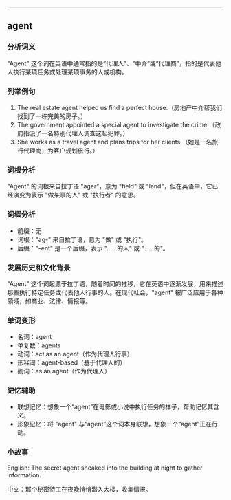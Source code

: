 
---------------
## agent
### 分析词义
"Agent" 这个词在英语中通常指的是“代理人”、“中介”或“代理商”，指的是代表他人执行某项任务或处理某项事务的人或机构。

### 列举例句
1. The real estate agent helped us find a perfect house.（房地产中介帮我们找到了一栋完美的房子。）
2. The government appointed a special agent to investigate the crime.（政府指派了一名特别代理人调查这起犯罪。）
3. She works as a travel agent and plans trips for her clients.（她是一名旅行代理商，为客户规划旅行。）

### 词根分析
"Agent" 的词根来自拉丁语 "ager"，意为 "field" 或 "land"，但在英语中，它已经演变为表示 "做某事的人" 或 "执行者" 的意思。

### 词缀分析
- 前缀：无
- 词根："ag-" 来自拉丁语，意为 "做" 或 "执行"。
- 后缀："-ent" 是一个后缀，表示 "……的人" 或 "……的"。

### 发展历史和文化背景
"Agent" 这个词起源于拉丁语，随着时间的推移，它在英语中逐渐发展，用来描述那些执行特定任务或代表他人行事的人。在现代社会，"agent" 被广泛应用于各种领域，如商业、法律、情报等。

### 单词变形
- 名词：agent
- 单复数：agents
- 动词：act as an agent（作为代理人行事）
- 形容词：agent-based（基于代理人的）
- 副词：as an agent（作为代理人）

### 记忆辅助
- 联想记忆：想象一个“agent”在电影或小说中执行任务的样子，帮助记忆其含义。
- 形象记忆：将 "agent" 与“agent”这个词本身联想，想象一个“agent”正在行动。

### 小故事
English: The secret agent sneaked into the building at night to gather information.

中文：那个秘密特工在夜晚悄悄潜入大楼，收集情报。

